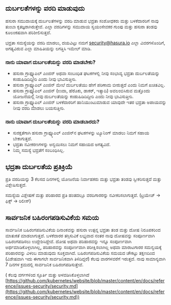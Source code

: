 ## ದುರ್ಬಲತೆಗಳನ್ನು ವರದಿ ಮಾಡುವುದು

ಹಸುರಾ ಸಮುದಾಯಕ್ಕೆ ದುರ್ಬಲತೆಗಳನ್ನು ವರದಿ ಮಾಡುವ ಭದ್ರತಾ ಸಂಶೋಧಕರು ಮತ್ತು ಬಳಕೆದಾರರಿಗೆ ನಾವು ತುಂಬಾ ಕೃತಜ್ಞರಾಗಿರುತ್ತೇವೆ. ಎಲ್ಲಾ ವರದಿಗಳನ್ನು ಸಮುದಾಯ ಸ್ವಯಂಸೇವಕರ ಗುಂಪು ಮತ್ತು ಹಸುರಾ ತಂಡವು ಕೂಲಂಕಷವಾಗಿ ಪರಿಶೀಲಿಸುತ್ತದೆ.

ಭದ್ರತಾ ಸಮಸ್ಯೆಯನ್ನು ವರದಿ ಮಾಡಲು, ದಯವಿಟ್ಟು ನಮಗೆ [security@hasura.io](mailto:security@hasura.io) ಎಲ್ಲಾ ವಿವರಗಳೊಂದಿಗೆ, ಅಗತ್ಯವಿರುವ ಎಲ್ಲಾ ಮಾಹಿತಿಯನ್ನು ಲಗತ್ತಿಸಿ ಇಮೇಲ್ ಮಾಡಿ.

### ನಾನು ಯಾವಾಗ ದುರ್ಬಲತೆಯನ್ನು ವರದಿ ಮಾಡಬೇಕು?

- ಹಸುರಾ ಗ್ರಾಫ್ಕ್ಯೂಎಲ್ ಎಂಜಿನ್ ಅಥವಾ ಸಂಬಂಧಿತ ಘಟಕಗಳಲ್ಲಿ ನೀವು ಸಂಭಾವ್ಯ ಭದ್ರತಾ ದುರ್ಬಲತೆಯನ್ನು ಕಂಡುಹಿಡಿದಿದ್ದೀರಿ ಎಂದು ನೀವು ಭಾವಿಸುತ್ತೀರಿ.
- ಹಸುರಾ ಗ್ರಾಫ್ಕ್ಯೂಎಲ್  ಎಂಜಿನ್ ಮೇಲೆ ದುರ್ಬಲತೆಯು ಹೇಗೆ ಪರಿಣಾಮ ಬೀರುತ್ತದೆ ಎಂದು ನಿಮಗೆ ಖಚಿತವಿಲ್ಲ.
- ಹಸುರಾ ಗ್ರಾಫ್ಕ್ಯೂಎಲ್  ಎಂಜಿನ್ (ಉದಾ, ಹೆರೊಕು, ಡಾಕರ್, ಇತ್ಯಾದಿ) ಅವಲಂಬಿಸಿರುವ ಮತ್ತೊಂದು ಯೋಜನೆಯಲ್ಲಿ ನೀವು ದುರ್ಬಲತೆಯನ್ನು ಕಂಡುಹಿಡಿದಿದ್ದೀರಿ ಎಂದು ನೀವು ಭಾವಿಸುತ್ತೀರಿ.
- ಹಸುರಾ ಗ್ರಾಫ್ಕ್ಯೂಎಲ್  ಎಂಜಿನ್ ಬಳಕೆದಾರರಿಗೆ ಹಾನಿಯುಂಟುಮಾಡುವ ಯಾವುದೇ ಇತರ ಭದ್ರತಾ ಅಪಾಯವನ್ನು ನೀವು ವರದಿ ಮಾಡಲು ಬಯಸುತ್ತೀರಿ.

### ನಾನು ಯಾವಾಗ ದುರ್ಬಲತೆಯನ್ನು ವರದಿ ಮಾಡಬಾರದು?

- ಸುರಕ್ಷತೆಗಾಗಿ ಹಸುರಾ ಗ್ರಾಫ್ಕ್ಯೂಎಲ್ ಎಂಜಿನ್‌ನ ಘಟಕಗಳನ್ನು ಟ್ಯೂನಿಂಗ್ ಮಾಡಲು ನಿಮಗೆ ಸಹಾಯ ಬೇಕಾಗುತ್ತದೆ.
- ಭದ್ರತಾ ನವೀಕರಣಗಳನ್ನು ಅನ್ವಯಿಸಲು ನಿಮಗೆ ಸಹಾಯದ ಅಗತ್ಯವಿದೆ.
- ನಿಮ್ಮ ಸಮಸ್ಯೆ ಭದ್ರತೆಗೆ ಸಂಬಂಧಿಸಿಲ್ಲ.

## ಭದ್ರತಾ ದುರ್ಬಲತೆಯ ಪ್ರತಿಕ್ರಿಯೆ

ಪ್ರತಿ ವರದಿಯನ್ನು 3 ಕೆಲಸದ ದಿನಗಳಲ್ಲಿ ಯೋಜನೆಯ ನಿರ್ವಾಹಕರು ಮತ್ತು ಭದ್ರತಾ ತಂಡವು ಸ್ವೀಕರಿಸುತ್ತದೆ ಮತ್ತು ವಿಶ್ಲೇಷಿಸುತ್ತದೆ.

ಸಮಸ್ಯೆಯ ವಿಶ್ಲೇಷಣೆ ಮತ್ತು ಪರಿಹಾರದ ಪ್ರತಿ ಹಂತದಲ್ಲೂ ವರದಿಗಾರರನ್ನು ನವೀಕರಿಸಲಾಗುತ್ತದೆ. (ಟ್ರಯೇಜ್ -> ಫಿಕ್ಸ್ -> ರಿಲೀಸ್)

## ಸಾರ್ವಜನಿಕ ಬಹಿರಂಗಪಡಿಸುವಿಕೆಯ ಸಮಯ

ಸಾರ್ವಜನಿಕ ಬಹಿರಂಗಪಡಿಸುವಿಕೆಯ ದಿನಾಂಕವನ್ನು ಹಸುರಾ ಉತ್ಪನ್ನ ಭದ್ರತಾ ತಂಡ ಮತ್ತು ದೋಷ ನಿರೂಪಕರಿಂದ ಮಾತುಕತೆ ಮಾಡಲಾಗುತ್ತದೆ. ಬಳಕೆದಾರರ ತಗ್ಗಿಸುವಿಕೆ ಲಭ್ಯವಾದ ನಂತರ ನಾವು ದೋಷವನ್ನು ಸಂಪೂರ್ಣವಾಗಿ ಬಹಿರಂಗಪಡಿಸಲು ಉದ್ದೇಶಿಸಿದ್ದೇವೆ. ದೋಷ ಅಥವಾ ಪರಿಹಾರವನ್ನು ಇನ್ನೂ ಸಂಪೂರ್ಣವಾಗಿ ಅರ್ಥಮಾಡಿಕೊಳ್ಳಲಾಗಿಲ್ಲ, ಪರಿಹಾರವನ್ನು ಸಂಪೂರ್ಣವಾಗಿ ಪರೀಕ್ಷಿಸಲಾಗಿಲ್ಲ ಅಥವಾ ಮಾರಾಟಗಾರರ ಸಮನ್ವಯಕ್ಕೆ ಪರಿಹಾರವನ್ನು ವಿಳಂಬ ಮಾಡುವುದು ಸೂಕ್ತವಾಗಿದೆ. ಬಹಿರಂಗಪಡಿಸುವಿಕೆಯ ಸಮಯದ ಚೌಕಟ್ಟು ತಕ್ಷಣದಿಂದ (ವಿಶೇಷವಾಗಿ ಇದು ಈಗಾಗಲೇ ಸಾರ್ವಜನಿಕವಾಗಿ ತಿಳಿದಿದ್ದರೆ) ಕೆಲವು ವಾರಗಳವರೆಗೆ ಇರುತ್ತದೆ. ನಾವು ಸಾಮಾನ್ಯವಾಗಿ 7 ದಿನಗಳ ಕ್ರಮದಲ್ಲಿ ಸಾರ್ವಜನಿಕ ಬಹಿರಂಗಪಡಿಸುತ್ತೇವೆ.

(
ಕೆಲವು ವರ್ಗಗಳಿಂದ ಸ್ಫೂರ್ತಿ ಮತ್ತು ಅಳವಡಿಸಿಕೊಳ್ಳಲಾಗಿದೆ
[https://github.com/kubernetes/website/blob/master/content/en/docs/reference/issues-security/security.md](https://github.com/kubernetes/website/blob/master/content/en/docs/reference/issues-security/security.md))
